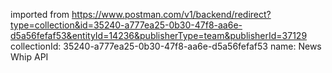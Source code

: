 imported from https://www.postman.com/v1/backend/redirect?type=collection&id=35240-a777ea25-0b30-47f8-aa6e-d5a56fefaf53&entityId=14236&publisherType=team&publisherId=37129
collectionId: 35240-a777ea25-0b30-47f8-aa6e-d5a56fefaf53
name: News Whip API